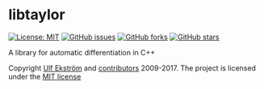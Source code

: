 # libtaylor

[![License: MIT](https://img.shields.io/badge/license-MIT-blue.svg?style=flat-square)](https://raw.githubusercontent.com/uekstrom/libtaylor/master/LICENSE)
[![GitHub issues](https://img.shields.io/github/issues/uekstrom/libtaylor.svg?style=flat-square)](https://github.com/uekstrom/libtaylor/issues)
[![GitHub forks](https://img.shields.io/github/forks/uekstrom/libtaylor.svg?style=flat-square)](https://github.com/uekstrom/libtaylor/network)
[![GitHub stars](https://img.shields.io/github/stars/uekstrom/libtaylor.svg?style=flat-square)](https://github.com/uekstrom/libtaylor/stargazers)

A library for automatic differentiation in C++

Copyright [Ulf Ekström](mailto:uekstrom@gmail.com) and
[contributors](https://github.com/uekstrom/libtaylor/blob/master/AUTHORS.md)
2009-2017.
The project is licensed under the [MIT license]

[MIT license]: https://github.com/uekstrom/libtaylor/blob/master/COPYING.md
